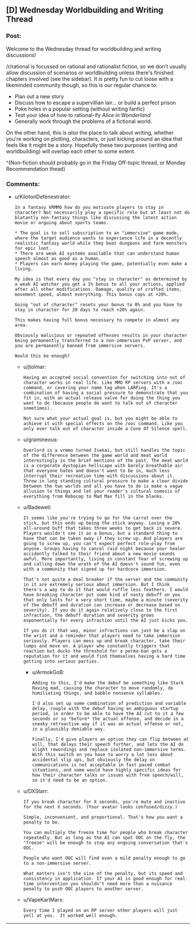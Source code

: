 ## [D] Wednesday Worldbuilding and Writing Thread

### Post:

Welcome to the Wednesday thread for worldbuilding and writing discussions!

/r/rational is focussed on rational and rationalist fiction, so we don't usually allow discussion of scenarios or worldbuilding unless there's finished chapters involved (see the sidebar).  It *is* pretty fun to cut loose with a likeminded community though, so this is our regular chance to:

* Plan out a new story
* Discuss how to escape a supervillian lair... or build a perfect prison
* Poke holes in a popular setting (without writing fanfic)
* Test your idea of how to rational-ify *Alice in Wonderland*
* Generally work through the problems of a fictional world.

On the other hand, this is *also* the place to talk about writing, whether you're working on plotting, characters, or just kicking around an idea that feels like it might be a story. Hopefully these two purposes (writing and worldbuilding) will overlap each other to some extent.

^(Non-fiction should probably go in the Friday Off-topic thread, or Monday Recommendation thead)

### Comments:

- u/KilotonDefenestrator:
  ```
  In a fantasy VRMMO how do you motivate players to stay in character? Not necessarily play a specific role but at least not do blatantly non-fantasy things like discussing the latest action movie or arguing about sports teams.

  * The goal is to sell subscription to an "immersive" game mode, where the target audience wants to experience life in a decently  realistic fantasy world while they beat dungeons and farm monsters for epic loot.  
  * There are weak AI systems available that can understand human speech almost as good as a human.
  * Players can earn money playing the game, potentially even make a living. 

  My idea is that every day you "stay in character" as determined by a weak AI watcher you get a 1% bonus to all your actions, applied after all other modifications. Damage, quality of crafted items, movement speed, almost everything. This bonus caps at +20%.      

  Going "out of character" resets your bonus to 0% and you have to stay in character for 20 days to reach +20% again. 

  This makes having full bonus necessary to compete in almost any area.

  Obviously malicious or repeated offenses results in your character being permanently transferred to a non-immersion PvP server, and you are permanently banned from immersive servers.     

  Would this be enough?
  ```

  - u/jtolmar:
    ```
    Having an accepted social convention for switching into out of character works in real life. Like MMO RP servers with a /ooc command, or covering your name tag when LARPing. It's a combination of having a social pressure to demonstrate that you fit in, with an actual release valve for doing the thing you want to do (because people do want to talk out of character sometimes).

    Not sure what your actual goal is, but you might be able to achieve it with special effects on the /ooc command. Like you only ever talk out of character inside a Cone Of Silence spell.
    ```

  - u/gramineous:
    ```
    Overlord is a vrmmo turned Isekai, but still handles the topic of the difference between the game world and meat world interestingly in the brief mentions of the past. The meat world is a corporate dystopian hellscape with barely breathable air that everyone hates and doesn't want to be in, much less interrupt their recreation time with discussions about it. Throw in long standing cultural pressure to make a clear divide between the two worlds and all you have to do is make a vague allusion to things and let your reader's cultural osmosis of everything from Robocop to Mad Max fill in the blanks.
    ```

  - u/Badewell:
    ```
    It seems like you're trying to go for the carrot over the stick, but this ends up being the stick anyway. Losing a 20% all-around buff that takes three weeks to get back is severe. Players wouldn't see it as a bonus, but a standard thing to have that can be taken away if they screw up. And players are going to screw up, you can't expect perfect role-play from anyone. Groups having to cancel raid night because your healer accidently talked to their friend about a new movie sounds awful. More importantly, living in constant fear of screwing up and calling down the wrath of the AI doesn't sound fun, even with a community that signed up for hardcore immersion.

    That's not quite a deal breaker if the server and the community in it are extremely serious about immersion. But I think there's a way to do it that would ruffle less feathers. I would have breaking character put some kind of nasty debuff on you that only lasts for a very short time, maybe a minute (severity of the debuff and duration can increase or decrease based on severity). If you do it again relatively close to the first infraction, the debuff duration and severity grows exponentially for every infraction until the AI just kicks you.

    If you do it that way, minor infractions can just be a slap on the wrist and a reminder that players need to take immersion seriously. Players can mess up and break character, take their lumps and move on. A player who constantly triggers that reaction but ducks the threshold for a perma-ban gets a reputation for it and would find themselves having a hard time getting into serious parties.
    ```

    - u/ArmokGoB:
      ```
      Adding to this, I'd make the debuf be something like Stark Raving mad, causing the character to move randomly, do humiliating things, and babble nonsense syllables.

      I'd also set up some combination of prediction and variable delay, couple with the debuf having an ambiguous startup period, in order to be able to have the AI cut to it a few seconds or so *before* the actual offense, and decide in a sneaky retroactive way if it was an actual offense or not, in a plausibly deniable way.

      Finally, I'd give players an option they can flip between at will, that delays their speech further, and lets the AI do slight rewordings and replace isolated non-immersive terms. With this switch on you have to worry a lot less about accidental slip ups, but obviously the delay on communications is not acceptable in fast paced combat situations, and some would have highly specific ideas for how their character talks or issues with free speech/will, so it'd need to be an option.
      ```

  - u/DXStarr:
    ```
    If you break character for X seconds, you're mute and inactive for the next X seconds. (Your avatar looks confused/dizzy.)

    Simple, inconvenient, and proportional. That's how you want a penalty to be.

    You can multiply the freeze time for people who break character repeatedly. But as long as the AI can spot OOC on the fly, the "freeze" will be enough to stop any ongoing conversation that's OOC.

    People who want OOC will find even a mild penalty enough to go to a non-immersive server.

    What matters isn't the size of the penalty, but its speed and consistency in application. If your AI is good enough for real-time intervention you shouldn't need more than a nuisance penalty to push OOC players to another server.
    ```

  - u/VapeKarlMarx:
    ```
    Every time I played on an RP server other players will just yell at you.  It worked well enough.
    ```

---


